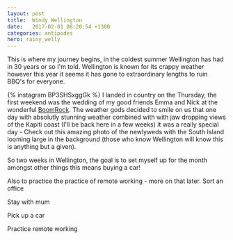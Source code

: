 ```yaml
---
layout: post
title:  Windy Wellington
date:   2017-02-01 08:20:54 +1300
categories: antipodes
hero: rainy_welly
---
```

This is where my journey begins, in the coldest summer Wellington has had in 30 years or so I'm told. Wellington is known for its crappy weather however this year it seems it has gone to extraordinary lengths to ruin BBQ's for everyone.

{% instagram BP3SHSxggGk %}
I landed in country on the Thursday, the first weekend was the wedding of my good friends Emma and Nick at the wonderful [BoomRock](http://www.boomrock.co.nz/). The weather gods decided to smile on us that one day with absolutly stunning weather combined with with jaw dropping views of the Kapiti coast (I'll be back here in a few weeks) it was a really special day - Check out this amazing photo of the newlyweds with the South Island looming large in the background (those who know Wellington will know this is anything but a given).

So two weeks in Wellington, the goal is to set myself up for the month amongst other things this means buying a car!

Also to practice the practice of remote working - more on that later.
Sort an office

Stay with mum

Pick up a car

Practice remote working
